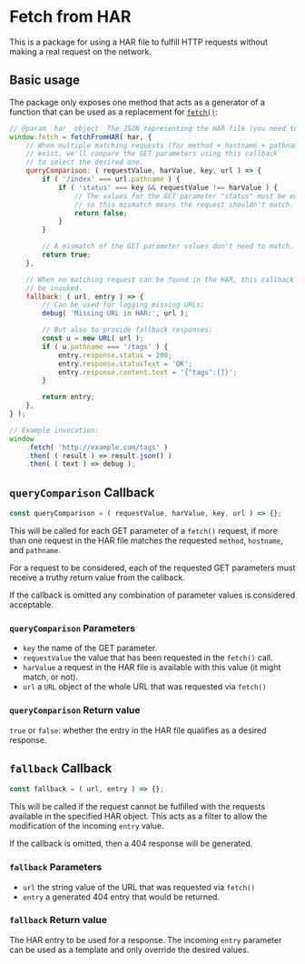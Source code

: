 # Fetch from HAR

This is a package for using a HAR file to fulfill HTTP requests without making a real request on the network.

## Basic usage

The package only exposes one method that acts as a generator of a function that can be used as a replacement for [`fetch()`](https://developer.mozilla.org/en-US/docs/Web/API/Fetch_API):

```javascript
// @param  har  object  The JSON representing the HAR file (you need to run JSON.parse() on the string)
window.fetch = fetchFromHAR( har, {
	// When multiple matching requests (for method + hostname + pathname)
	// exist, we'll compare the GET parameters using this callback
	// to select the desired one.
	queryComparison: ( requestValue, harValue, key, url ) => {
		if ( '/index' === url.pathname ) {
			if ( 'status' === key && requestValue !== harValue ) {
				// The values for the GET parameter "status" must be equal,
				// so this mismatch means the request shouldn't match.
				return false;
			}
		}

		// A mismatch of the GET parameter values don't need to match.
		return true;
	},

	// When no matching request can be found in the HAR, this callback will
	// be invoked.
	fallback: ( url, entry ) => {
		// Can be used for logging missing URLs:
		debug( 'Missing URL in HAR:', url );

		// But also to provide fallback responses:
		const u = new URL( url );
		if ( u.pathname === '/tags' ) {
			entry.response.status = 200;
			entry.response.statusText = 'OK';
			entry.response.content.text = '{"tags":[]}';
		}

		return entry;
	},
} );

// Example invocation:
window
	.fetch( 'http://example.com/tags' )
	.then( ( result ) => result.json() )
	.then( ( text ) => debug );
```

## `queryComparison` Callback

```javascript
const queryComparison = ( requestValue, harValue, key, url ) => {};
```

This will be called for each GET parameter of a `fetch()` request, if more than one request in the HAR file matches the requested `method`, `hostname`, and `pathname`.

For a request to be considered, each of the requested GET parameters must receive a truthy return value from the callback.

If the callback is omitted any combination of parameter values is considered acceptable.

### `queryComparison` Parameters

-   `key` the name of the GET parameter.
-   `requestValue` the value that has been requested in the `fetch()` call.
-   `harValue` a request in the HAR file is available with this value (it might match, or not).
-   `url` a `URL` object of the whole URL that was requested via `fetch()`

### `queryComparison` Return value

`true` or `false`: whether the entry in the HAR file qualifies as a desired response.

## `fallback` Callback

```javascript
const fallback = ( url, entry ) => {};
```

This will be called if the request cannot be fulfilled with the requests available in the specified HAR object. This acts as a filter to allow the modification of the incoming `entry` value.

If the callback is omitted, then a 404 response will be generated.

### `fallback` Parameters

-   `url` the string value of the URL that was requested via `fetch()`
-   `entry` a generated 404 entry that would be returned.

### `fallback` Return value

The HAR entry to be used for a response. The incoming `entry` parameter can be used as a template and only override the desired values.
